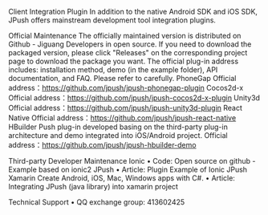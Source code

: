Client Integration Plugin
In addition to the native Android SDK and iOS SDK, JPush offers mainstream development tool integration plugins.

Official Maintenance
The officially maintained version is distributed on Github - Jiguang Developers in open source. If you need to download the packaged version, please click "Releases" on the corresponding project page to download the package you want.
The official plug-in address includes: installation method, demo (in the example folder), API documentation, and FAQ. Please refer to carefully.
PhoneGap
Official address：https://github.com/jpush/jpush-phonegap-plugin
Cocos2d-x
Official address：https://github.com/jpush/jpush-cocos2d-x-plugin
Unity3d
Official address：https://github.com/jpush/jpush-unity3d-plugin
React Native
Official address：https://github.com/jpush/jpush-react-native
HBuilder
Push plug-in developed basing on the third-party plug-in architecture and demo integrated into iOS/Android project.
Official address：https://github.com/jpush/jpush-hbuilder-demo

Third-party Developer Maintenance
Ionic
    • Code: Open source on github - Example based on ionic2 JPush
    • Article: Plugin Example of Ionic JPush 
Xamarin
Create Android, iOS, Mac, Windows apps with C#.
    • Article: Integrating JPush (java library) into xamarin project

Technical Support
    • QQ exchange group: 413602425